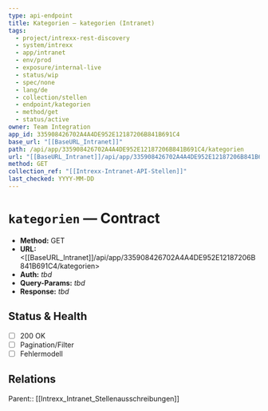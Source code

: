 ```yaml
---
type: api-endpoint
title: Kategorien — kategorien (Intranet)
tags:
  - project/intrexx-rest-discovery
  - system/intrexx
  - app/intranet
  - env/prod
  - exposure/internal-live
  - status/wip
  - spec/none
  - lang/de
  - collection/stellen
  - endpoint/kategorien
  - method/get
  - status/active
owner: Team Integration
app_id: 335908426702A4A4DE952E12187206B841B691C4
base_url: "[[BaseURL_Intranet]]"
path: /api/app/335908426702A4A4DE952E12187206B841B691C4/kategorien
url: "[[BaseURL_Intranet]]/api/app/335908426702A4A4DE952E12187206B841B691C4/kategorien"
method: GET
collection_ref: "[[Intrexx-Intranet-API-Stellen]]"
last_checked: YYYY-MM-DD
---
```


# `kategorien` — Contract
- **Method:** GET  
- **URL:** <[[BaseURL_Intranet]]/api/app/335908426702A4A4DE952E12187206B841B691C4/kategorien>  
- **Auth:** _tbd_  
- **Query-Params:** _tbd_  
- **Response:** _tbd_

## Status & Health
- [ ] 200 OK
- [ ] Pagination/Filter
- [ ] Fehlermodell

## Relations
Parent:: [[Intrexx_Intranet_Stellenausschreibungen]]
